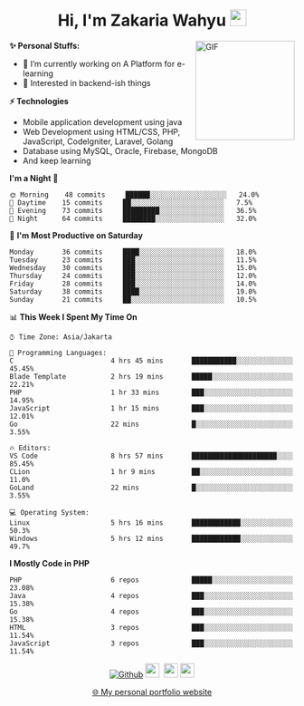 <h1 align="center">Hi, I'm Zakaria Wahyu <img src="https://github.com/TheDudeThatCode/TheDudeThatCode/blob/master/Assets/Hi.gif" width="29px"></h1>

<img align="right" alt="GIF" height="175px" src="https://www.nayakapratama.co.id/wp-content/uploads/2019/07/Website-Maintenance.gif" />

**✨ Personal Stuffs:**
- 🔭 I’m currently working on A Platform for e-learning 
- 🌱 Interested in backend-ish things

**⚡ Technologies**
- Mobile application development using java
- Web Development using HTML/CSS, PHP, JavaScript, CodeIgniter, Laravel, Golang
- Database using MySQL, Oracle, Firebase, MongoDB
- And keep learning

<!--START_SECTION:waka-->
**I'm a Night 🦉** 

```text
🌞 Morning    48 commits     ██████░░░░░░░░░░░░░░░░░░░   24.0% 
🌆 Daytime    15 commits     ██░░░░░░░░░░░░░░░░░░░░░░░   7.5% 
🌃 Evening    73 commits     █████████░░░░░░░░░░░░░░░░   36.5% 
🌙 Night      64 commits     ████████░░░░░░░░░░░░░░░░░   32.0%

```
📅 **I'm Most Productive on Saturday** 

```text
Monday       36 commits     ████░░░░░░░░░░░░░░░░░░░░░   18.0% 
Tuesday      23 commits     ███░░░░░░░░░░░░░░░░░░░░░░   11.5% 
Wednesday    30 commits     ███░░░░░░░░░░░░░░░░░░░░░░   15.0% 
Thursday     24 commits     ███░░░░░░░░░░░░░░░░░░░░░░   12.0% 
Friday       28 commits     ███░░░░░░░░░░░░░░░░░░░░░░   14.0% 
Saturday     38 commits     ████░░░░░░░░░░░░░░░░░░░░░   19.0% 
Sunday       21 commits     ██░░░░░░░░░░░░░░░░░░░░░░░   10.5%

```


📊 **This Week I Spent My Time On** 

```text
⌚︎ Time Zone: Asia/Jakarta

💬 Programming Languages: 
C                        4 hrs 45 mins       ███████████░░░░░░░░░░░░░░   45.45% 
Blade Template           2 hrs 19 mins       █████░░░░░░░░░░░░░░░░░░░░   22.21% 
PHP                      1 hr 33 mins        ███░░░░░░░░░░░░░░░░░░░░░░   14.95% 
JavaScript               1 hr 15 mins        ███░░░░░░░░░░░░░░░░░░░░░░   12.01% 
Go                       22 mins             █░░░░░░░░░░░░░░░░░░░░░░░░   3.55%

🔥 Editors: 
VS Code                  8 hrs 57 mins       █████████████████████░░░░   85.45% 
CLion                    1 hr 9 mins         ██░░░░░░░░░░░░░░░░░░░░░░░   11.0% 
GoLand                   22 mins             █░░░░░░░░░░░░░░░░░░░░░░░░   3.55%

💻 Operating System: 
Linux                    5 hrs 16 mins       ████████████░░░░░░░░░░░░░   50.3% 
Windows                  5 hrs 12 mins       ████████████░░░░░░░░░░░░░   49.7%

```

**I Mostly Code in PHP** 

```text
PHP                      6 repos             █████░░░░░░░░░░░░░░░░░░░░   23.08% 
Java                     4 repos             ███░░░░░░░░░░░░░░░░░░░░░░   15.38% 
Go                       4 repos             ███░░░░░░░░░░░░░░░░░░░░░░   15.38% 
HTML                     3 repos             ███░░░░░░░░░░░░░░░░░░░░░░   11.54% 
JavaScript               3 repos             ███░░░░░░░░░░░░░░░░░░░░░░   11.54%

```



<!--END_SECTION:waka-->

<p align="center">
<a href="https://github.com/zakariawahyu" target="_blank"><img alt="Github" src="https://img.shields.io/badge/GitHub-%2312100E.svg?&style=for-the-badge&logo=Github&logoColor=white" /></a>
<a href="https://www.twitter.com/_zakariawahyu"><img src="https://img.shields.io/badge/twitter-%231DA1F2.svg?&style=for-the-badge&logo=twitter&logoColor=white" height=25></a> 
<a href="https://www.linkedin.com/in/zakariawahyu"><img src="https://img.shields.io/badge/linkedin-%230077B5.svg?&style=for-the-badge&logo=linkedin&logoColor=white" height=25></a> 
<a href="https://www.instagram.com/_zakariawahyu"><img src="https://img.shields.io/badge/instagram-%23E4405F.svg?&style=for-the-badge&logo=instagram&logoColor=white" height=25></a></p>
<p align="center"><a href="https://www.zakariawahyu.site">🌐 My personal portfolio website</a></p>
